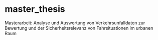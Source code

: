# master_thesis
Masterarbeit: Analyse und Auswertung von Verkehrsunfalldaten zur Bewertung und der Sicherheitsrelevanz von Fahrsituationen im urbanen Raum
